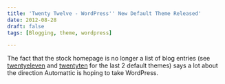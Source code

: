 ```yaml
---
title: 'Twenty Twelve - WordPress'' New Default Theme Released'
date: 2012-08-28
draft: false
tags: [Blogging, theme, wordpress]

---
```


The fact that the stock homepage is no longer a list of blog entries (see [twentyeleven](http://twentyelevendemo.wordpress.com) and [twentyten](http://twentytendemo.wordpress.com) for the last 2 default themes) says a lot about the direction Automattic is hoping to take WordPress.